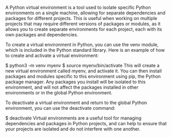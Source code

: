 A Python virtual environment is a tool used to isolate specific Python environments on a single machine, allowing for separate dependencies and packages for different projects. This is useful when working on multiple projects that may require different versions of packages or modules, as it allows you to create separate environments for each project, each with its own packages and dependencies.

To create a virtual environment in Python, you can use the venv module, which is included in the Python standard library. Here is an example of how to create and activate a virtual environment:

$ python3 -m venv myenv
$ source myenv/bin/activate
This will create a new virtual environment called myenv, and activate it. You can then install packages and modules specific to this environment using pip, the Python package manager. Any packages you install will be isolated to this environment, and will not affect the packages installed in other environments or in the global Python environment.

To deactivate a virtual environment and return to the global Python environment, you can use the deactivate command:

$ deactivate
Virtual environments are a useful tool for managing dependencies and packages in Python projects, and can help to ensure that your projects are isolated and do not interfere with one another.